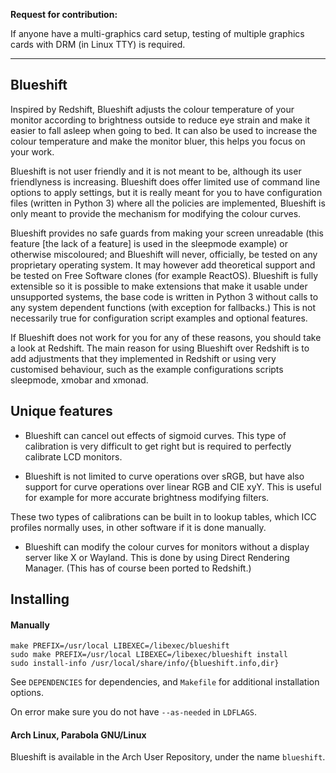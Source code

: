 **Request for contribution:**

If anyone have a multi-graphics card setup,
testing of multiple graphics cards with DRM
(in Linux TTY) is required.

---

Blueshift
---------

Inspired by Redshift, Blueshift adjusts the colour
temperature of your monitor according to brightness
outside to reduce eye strain and make it easier to
fall asleep when going to bed. It can also be used
to increase the colour temperature and make the
monitor bluer, this helps you focus on your work.

Blueshift is not user friendly and it is not meant
to be, although its user friendlyness is increasing.
Blueshift does offer limited use of command line
options to apply settings, but it is really meant
for you to have configuration files (written in
Python 3) where all the policies are implemented,
Blueshift is only meant to provide the mechanism for
modifying the colour curves.

Blueshift provides no safe guards from making your screen
unreadable (this feature [the lack of a feature] is
used in the sleepmode example) or otherwise miscoloured;
and Blueshift will never, officially, be tested on any
proprietary operating system. It may however add
theoretical support and be tested on Free Software clones
(for example ReactOS). Blueshift is fully extensible so it
is possible to make extensions that make it usable under
unsupported systems, the base code is written in Python
3 without calls to any system dependent functions (with
exception for fallbacks.) This is not necessarily true
for configuration script examples and optional features.

If Blueshift does not work for you for any of these
reasons, you should take a look at Redshift. The main
reason for using Blueshift over Redshift is to add
adjustments that they implemented in Redshift or
using very customised behaviour, such as the example
configurations scripts sleepmode, xmobar and xmonad.

Unique features
---------------

- Blueshift can cancel out effects of sigmoid curves.
This type of calibration is very difficult to get right
but is required to perfectly calibrate LCD monitors.

- Blueshift is not limited to curve operations over sRGB,
but have also support for curve operations over linear
RGB and CIE xyY. This is useful for example for more
accurate brightness modifying filters.

These two types of calibrations can be built in to lookup
tables, which ICC profiles normally uses, in other software
if it is done manually.

- Blueshift can modify the colour curves for monitors
without a display server like X or Wayland. This is done
by using Direct Rendering Manager. (This has of course
been ported to Redshift.)


Installing
----------

#### Manually

    make PREFIX=/usr/local LIBEXEC=/libexec/blueshift
    sudo make PREFIX=/usr/local LIBEXEC=/libexec/blueshift install
    sudo install-info /usr/local/share/info/{blueshift.info,dir}

See `DEPENDENCIES` for dependencies, and `Makefile` for
additional installation options.

On error make sure you do not have `--as-needed` in `LDFLAGS`.

#### Arch Linux, Parabola GNU/Linux

Blueshift is available in the Arch User Repository,
under the name `blueshift`.

